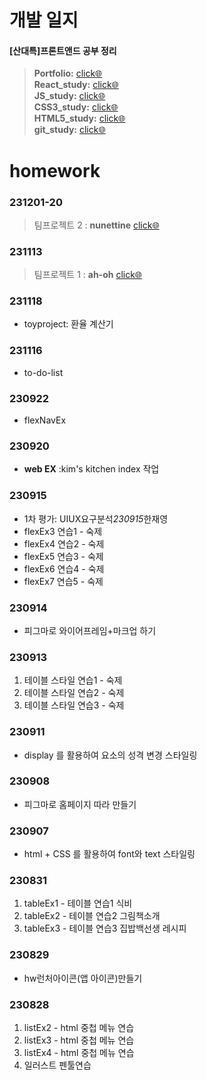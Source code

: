 # 개발 일지

#### [산대특]프론트앤드 공부 정리

> **Portfolio:** [click🌐](https://github.com/Hanywyam/react_study) <br/> **React_study:** [click🌐](https://github.com/Hanywyam/react_study)<br/> **JS_study:** [click🌐](https://github.com/Hanywyam/js_study)<br/> **CSS3_study:** [click🌐](https://github.com/Hanywyam/css_study)<br/> **HTML5_study:** [click🌐](https://github.com/Hanywyam/html_study)<br/> **git_study:** [click🌐](https://github.com/Hanywyam/GIT_study)<br/>

# homework

### 231201-20

> 팀프로젝트 2 : **nunettine** [click🌐](https://port-0-nutti-9zxht12blqemz5ik.sel4.cloudtype.app/)

### 231113

> 팀프로젝트 1 : **ah-oh** [click🌐](https://github.com/Ah-oh-team-project/make_neoDG)

### 231118

- toyproject: 환율 계산기

### 231116

- to-do-list

### 230922

- flexNavEx

### 230920

- **web EX** :kim's kitchen index 작업

### 230915

- 1차 평가: UIUX요구분석*230915*한재영
- flexEx3 연습1 - 숙제
- flexEx4 연습2 - 숙제
- flexEx5 연습3 - 숙제
- flexEx6 연습4 - 숙제
- flexEx7 연습5 - 숙제

### 230914

- 피그마로 와이어프레임+마크업 하기

### 230913

1. 테이블 스타일 연습1 - 숙제
2. 테이블 스타일 연습2 - 숙제
3. 테이블 스타일 연습3 - 숙제

### 230911

- display 를 활용하여 요소의 성격 변경 스타일링

### 230908

- 피그마로 홈페이지 따라 만들기

### 230907

- html + CSS 를 활용하여 font와 text 스타일링

### 230831

1. tableEx1 - 테이블 연습1 식비
2. tableEx2 - 테이블 연습2 그림책소개
3. tableEx3 - 테이블 연습3 집밥백선생 레시피

### 230829

- hw런처아이콘(앱 아이콘)만들기

### 230828

1. listEx2 - html 중첩 메뉴 연습
2. listEx3 - html 중첩 메뉴 연습
3. listEx4 - html 중첩 메뉴 연습
4. 일러스트 펜툴연습
